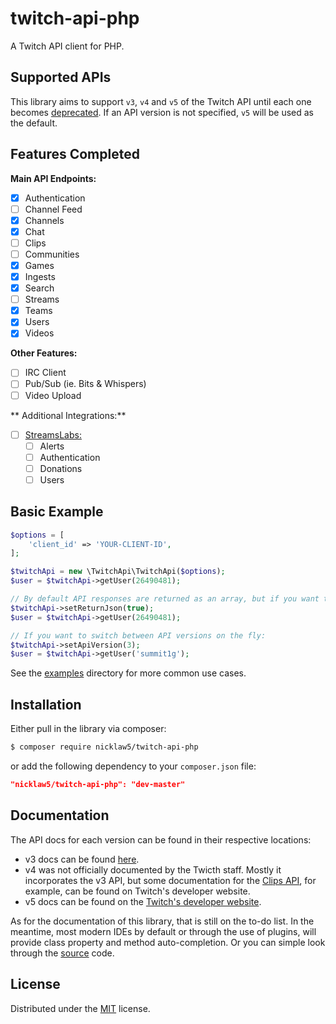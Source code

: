 # twitch-api-php

A Twitch API client for PHP.

## Supported APIs

This library aims to support `v3`, `v4` and `v5` of the Twitch API until each one becomes [deprecated](https://dev.twitch.tv/docs#which-api-version-can-you-use). If an API version is not specified, `v5` will be used as the default.

## Features Completed

**Main API Endpoints:**
- [x] Authentication
- [ ] Channel Feed
- [x] Channels
- [x] Chat
- [ ] Clips
- [ ] Communities
- [x] Games
- [x] Ingests
- [x] Search
- [ ] Streams
- [x] Teams
- [x] Users
- [x] Videos

**Other Features:**
- [ ] IRC Client
- [ ] Pub/Sub (ie. Bits & Whispers)
- [ ] Video Upload

** Additional Integrations:**
- [ ] [StreamsLabs:](https://twitchalerts.readme.io/docs/getting-started)
  - [ ] Alerts
  - [ ] Authentication
  - [ ] Donations
  - [ ] Users

## Basic Example

```php
$options = [
    'client_id' => 'YOUR-CLIENT-ID',
];

$twitchApi = new \TwitchApi\TwitchApi($options);
$user = $twitchApi->getUser(26490481);

// By default API responses are returned as an array, but if you want the raw JSON instead:
$twitchApi->setReturnJson(true);
$user = $twitchApi->getUser(26490481);

// If you want to switch between API versions on the fly:
$twitchApi->setApiVersion(3);
$user = $twitchApi->getUser('summit1g');

```

See the [examples](examples) directory for more common use cases.

## Installation

Either pull in the library via composer:
```bash
$ composer require nicklaw5/twitch-api-php

```
or add the following dependency to your `composer.json` file:
```json
"nicklaw5/twitch-api-php": "dev-master"
```

## Documentation

The API docs for each version can be found in their respective locations:

- v3 docs can be found [here](https://dev.twitch.tv/docs/v3).
- v4 was not officially documented by the Twicth staff. Mostly it incorporates the v3 API, but some documentation for the [Clips API](https://dev.twitch.tv/docs/v5/guides/clips-discovery/), for example, can be found on Twitch's developer website.
- v5 docs can be found on the [Twitch's developer website](https://dev.twitch.tv/docs/).

As for the documentation of this library, that is still on the to-do list. In the meantime, most modern IDEs by default or through the use of plugins, will provide class property and method auto-completion. Or you can simple look through the [source](src) code.

## License

Distributed under the [MIT](LICENSE) license.
